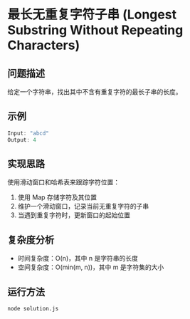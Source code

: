 # 最长无重复字符子串 (Longest Substring Without Repeating Characters)

## 问题描述
给定一个字符串，找出其中不含有重复字符的最长子串的长度。

## 示例
```javascript
Input: "abcd"
Output: 4
```

## 实现思路
使用滑动窗口和哈希表来跟踪字符位置：
1. 使用 Map 存储字符及其位置
2. 维护一个滑动窗口，记录当前无重复字符的子串
3. 当遇到重复字符时，更新窗口的起始位置

## 复杂度分析
- 时间复杂度：O(n)，其中 n 是字符串的长度
- 空间复杂度：O(min(m, n))，其中 m 是字符集的大小

## 运行方法
```bash
node solution.js
``` 